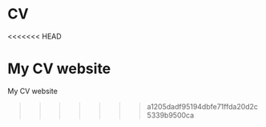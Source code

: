 # CV
<<<<<<< HEAD

My CV website
=======
My CV website 
>>>>>>> a1205dadf95194dbfe71ffda20d2c5339b9500ca
